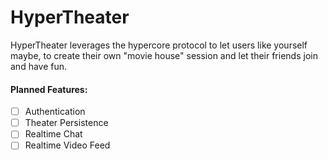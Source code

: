 # HyperTheater

HyperTheater leverages the hypercore protocol to let users like yourself maybe, to create their own "movie house" session and let their friends join and have fun.

#### Planned Features:

- [ ] Authentication
- [ ] Theater Persistence
- [ ] Realtime Chat
- [ ] Realtime Video Feed
